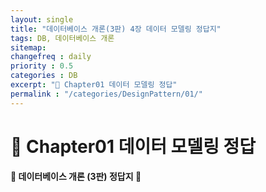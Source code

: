 ```yaml
---
layout: single
title: "데이터베이스 개론(3판) 4장 데이터 모델링 정답지"
tags: DB, 데이터베이스 개론
sitemap:
changefreq : daily
priority : 0.5
categories : DB
excerpt: "📘 Chapter01 데이터 모델링 정답"
permalink : "/categories/DesignPattern/01/"
---
```


# 📘 Chapter01 데이터 모델링 정답
#### 📖 데이터베이스 개론 (3판) 정답지 📖